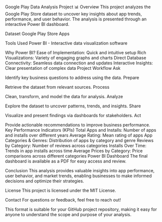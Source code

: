 Google Play Data Analysis Project 📊
Overview
This project analyzes the Google Play Store dataset to uncover key insights about app trends, performance, and user behavior. The analysis is presented through an interactive Power BI dashboard.

Dataset
Google Play Store Apps

Tools Used
Power BI - Interactive data visualization software

Why Power BI?
Ease of Implementation: Quick and intuitive setup
Rich Visualizations: Variety of engaging graphs and charts
Direct Database Connectivity: Seamless data connection and updates
Interactive Insights: Clear presentation of complex data
Project Workflow
Ask

Identify key business questions to address using the data.
Prepare

Retrieve the dataset from relevant sources.
Process

Clean, transform, and model the data for analysis.
Analyze

Explore the dataset to uncover patterns, trends, and insights.
Share

Visualize and present findings via dashboards for stakeholders.
Act

Provide actionable recommendations to improve business performance.
Key Performance Indicators (KPIs)
Total Apps and Installs: Number of apps and installs over different years
Average Rating: Mean rating of apps
App Categories & Genres: Distribution of apps by category and genre
Reviews by Category: Number of reviews across categories
Installs Over Time: Trends in app installs across time
Average Prices by Category: Price comparisons across different categories
Power BI Dashboard
The final dashboard is available as a PDF for easy access and review.

Conclusion
This analysis provides valuable insights into app performance, user behavior, and market trends, enabling businesses to make informed decisions and optimize their strategies.

License
This project is licensed under the MIT License.

Contact
For questions or feedback, feel free to reach out!

This format is suitable for your GitHub project repository, making it easy for anyone to understand the scope and purpose of your analysis.






















